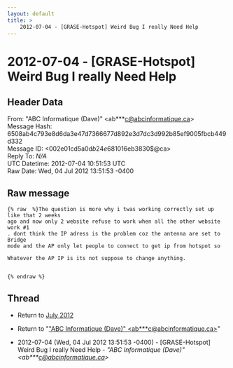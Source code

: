 ```yaml
---
layout: default
title: >
    2012-07-04 - [GRASE-Hotspot] Weird Bug I really Need Help
---
```


# 2012-07-04 - [GRASE-Hotspot] Weird Bug I really Need Help

## Header Data

From: "ABC Informatique (Dave)" \<ab***c@abcinformatique.ca\><br>
Message Hash: 6508ab4c793e8d6da3e47d7366677d892e3d7dc3d992b85ef9005fbcb449d332<br>
Message ID: \<002e01cd5a0d$b24e6810$16eb3830$@ca\><br>
Reply To: _N/A_<br>
UTC Datetime: 2012-07-04 10:51:53 UTC<br>
Raw Date: Wed, 04 Jul 2012 13:51:53 -0400<br>

## Raw message

```
{% raw  %}The question is more why i twas working correctly set up like that 2 weeks
ago and now only 2 website refuse to work when all the other website work #1
. dont think the IP adress is the problem coz the antenna are set to Bridge
mode and the AP only let people to connect to get ip from hotspot so

Whatever the AP IP is its not suppose to change anything.


{% endraw %}
```

## Thread

+ Return to [July 2012](/archive/2012/07)

+ Return to "["ABC Informatique (Dave)" <ab***c<span>@</span>abcinformatique.ca>](/authors/ab___c_at_abcinformatique_ca)"

+ 2012-07-04 (Wed, 04 Jul 2012 13:51:53 -0400) - [GRASE-Hotspot] Weird Bug I really Need Help - _"ABC Informatique (Dave)" \<ab***c@abcinformatique.ca\>_

